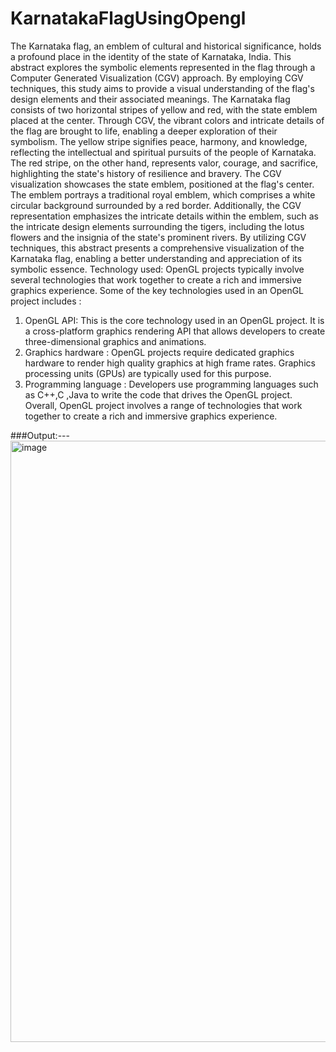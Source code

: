 # KarnatakaFlagUsingOpengl

The Karnataka flag, an emblem of cultural and historical significance, holds a profound place in the identity of the state of Karnataka, India. This abstract explores the symbolic elements represented in the flag through a Computer Generated Visualization (CGV) approach. By employing CGV techniques, this study aims to provide a visual understanding of the flag's design elements and their associated meanings.
The Karnataka flag consists of two horizontal stripes of yellow and red, with the state emblem placed at the center. Through CGV, the vibrant colors and intricate details of the flag are brought to life, enabling a deeper exploration of their symbolism. The yellow stripe signifies peace, harmony, and knowledge, reflecting the intellectual and spiritual pursuits of the people of Karnataka. The red stripe, on the other hand, represents valor, courage, and sacrifice, highlighting the state's history of resilience and bravery.
The CGV visualization showcases the state emblem, positioned at the flag's center. The emblem portrays a traditional royal emblem, which comprises a white circular background surrounded by a red border.
Additionally, the CGV representation emphasizes the intricate details within the emblem, such as the intricate design elements surrounding the tigers, including the lotus flowers and the insignia of the state's prominent rivers.
By utilizing CGV techniques, this abstract presents a comprehensive visualization of the Karnataka flag, enabling a better understanding and appreciation of its symbolic essence.
Technology used:
OpenGL projects typically involve several technologies that work together to create a rich and immersive graphics experience. Some of the key technologies used in an OpenGL project includes :
1. OpenGL API: This is the core technology used in an OpenGL project. It is a cross-platform graphics rendering API that allows developers to create three-dimensional graphics and animations.
2. Graphics hardware : OpenGL projects require dedicated graphics hardware to render high quality graphics at high frame rates. Graphics processing units (GPUs) are typically used for this purpose.
3. Programming language : Developers use programming languages such as C++,C ,Java to write the code that drives the OpenGL project.
Overall, OpenGL project involves a range of technologies that work together to create a rich and immersive graphics experience.



###Output:---
<img width="962" alt="image" src="https://github.com/hrabhinandan/KarnatakaFlagUsingOpengl/assets/96574240/c492855c-e4bd-4ea4-a531-67fb53cc6903">

